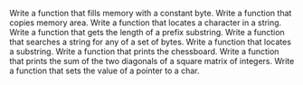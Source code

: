 Write a function that fills memory with a constant byte.
Write a function that copies memory area.
Write a function that locates a character in a string.
Write a function that gets the length of a prefix substring.
Write a function that searches a string for any of a set of bytes.
Write a function that locates a substring. 
Write a function that prints the chessboard.
Write a function that prints the sum of the two diagonals of a square matrix of integers.
Write a function that sets the value of a pointer to a char.
